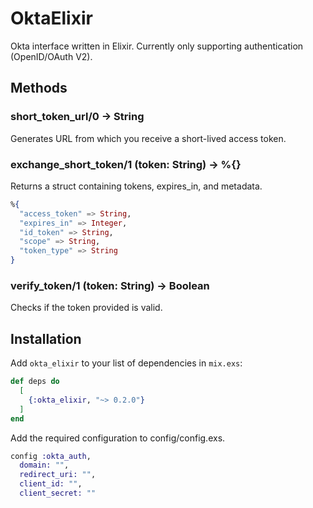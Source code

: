 # OktaElixir

Okta interface written in Elixir. Currently only supporting authentication (OpenID/OAuth V2).

## Methods

### short_token_url/0 -> String

Generates URL from which you receive a short-lived access token.

### exchange_short_token/1 (token: String) -> %{}

Returns a struct containing tokens, expires_in, and metadata.

```elixir
%{
  "access_token" => String,
  "expires_in" => Integer,
  "id_token" => String,
  "scope" => String,
  "token_type" => String
}
```

### verify_token/1 (token: String) -> Boolean

Checks if the token provided is valid.

## Installation

Add `okta_elixir` to your list of dependencies in `mix.exs`:

```elixir
def deps do
  [
    {:okta_elixir, "~> 0.2.0"}
  ]
end
```

Add the required configuration to config/config.exs.

```elixir
config :okta_auth,
  domain: "",
  redirect_uri: "",
  client_id: "",
  client_secret: ""
```

